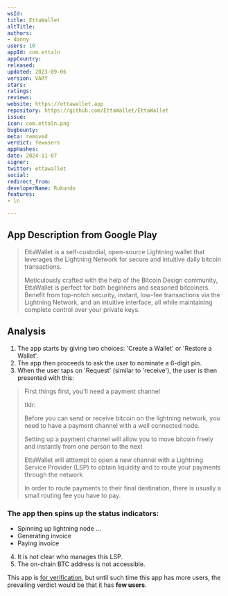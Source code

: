```yaml
---
wsId: 
title: EttaWallet
altTitle: 
authors:
- danny
users: 10
appId: com.ettaln
appCountry: 
released: 
updated: 2023-09-06
version: VARY
stars: 
ratings: 
reviews: 
website: https://ettawallet.app
repository: https://github.com/EttaWallet/EttaWallet
issue: 
icon: com.ettaln.png
bugbounty: 
meta: removed
verdict: fewusers
appHashes: 
date: 2024-11-07
signer: 
twitter: ettawallet
social: 
redirect_from: 
developerName: Rukundo
features:
- ln

---
```


## App Description from Google Play

> EttaWallet is a self-custodial, open-source Lightning wallet that leverages the Lightning Network for secure and intuitive daily bitcoin transactions.
>
> Meticulously crafted with the help of the Bitcoin Design community, EttaWallet is perfect for both beginners and seasoned bitcoiners. Benefit from top-notch security, instant, low-fee transactions via the Lightning Network, and an intuitive interface, all while maintaining complete control over your private keys.

## Analysis 

1. The app starts by giving two choices: 'Create a Wallet' or 'Restore a Wallet'.
2. The app then proceeds to ask the user to nominate a 6-digit pin. 
3. When the user taps on 'Request' (similar to 'receive'), the user is then presented with this:

> First things first, you'll need a payment channel
>
> tldr:
>
> Before you can send or receive bitcoin on the lightning network, you need to have a payment channel with a well connected node.
>
> Setting up a payment channel will allow you to move bitcoin freely and instantly from one person to the next
>
> EttaWallet will atttempt to open a new channel with a Lightning Service Provider (LSP) to obtain liquidity and to route your payments through the network
>
> In order to route payments to their final destination, there is usually a small routing fee you have to pay.
> 

### The app then spins up the status indicators:
- Spinning up lightning node ...
- Generating invoice
- Paying invoice

4. It is not clear who manages this LSP. 
5. The on-chain BTC address is not accessible.

This app is [for verification](https://github.com/EttaWallet/EttaWallet/issues/7), but until such time this app has more users, the prevailing verdict would be that it has **few users**.


